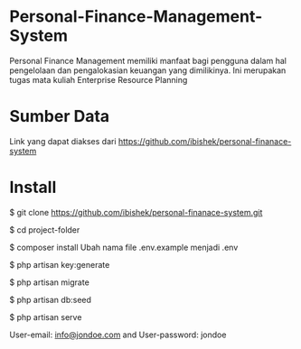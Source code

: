# Personal-Finance-Management-System
Personal Finance Management memiliki manfaat bagi pengguna dalam hal pengelolaan dan pengalokasian keuangan yang dimilikinya. Ini merupakan tugas mata kuliah Enterprise Resource Planning
# Sumber Data
Link yang dapat diakses dari https://github.com/ibishek/personal-finanace-system
# Install
$ git clone https://github.com/ibishek/personal-finanace-system.git

$ cd project-folder

$ composer install
Ubah nama file .env.example menjadi .env

$ php artisan key:generate

$ php artisan migrate

$ php artisan db:seed

$ php artisan serve

User-email: info@jondoe.com and User-password: jondoe 
